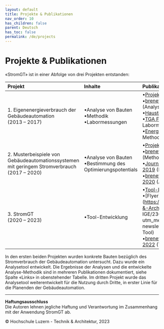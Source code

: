 ```yaml
---
layout: default
title: Projekte & Publikationen
nav_order: 10
has_children: false
parent: Deutsch
has_toc: false
permalink: /de/projects
---
```


# Projekte & Publikationen
«StromGT» ist in einer Abfolge von drei Projekten entstanden:

| Projekt  | Inhalte | Publikationen  |
| :---          | :---          | :---          |
| 1.     Eigenenergieverbrauch der<br>Gebäudeautomation<br>(2013 – 2017) |•Analyse von Bauten<br> •Methodik<br> •Labormessungen| •[Projekt-Ergebnisbericht](https://www.bfe.admin.ch/bfe/de/home/news-und-medien/publikationen.exturl.html/aHR0cHM6Ly9wdWJkYi5iZmUuYWRtaW4uY2gvZGUvcHVibGljYX/Rpb24vZG93bmxvYWQvODMwNw==.html)<br>•[brenet Status-Seminar 2016](https://zenodo.org/record/2590938) (Analysen & Methodik)<br>•[Haustech, 5 2016](https://www.hslu.ch/-/media/campus/common/files/dokumente/ta/ta%20forschung/zig/zig%20berichte/ht5%20040%20extra%20gebaeudeautomation.pdf?la=de-ch.) (Analysen)<br>•[TGA Fachplaner, 11 2016](http://service.gentnerverlag.de/download/pdf/tga/Hslu.pdf) (Analysen, Labormessungen)<br>•[Energy Procedia, 2017](https://www.sciencedirect.com/science/article/pii/S1876610217329284?via%253Dihub) (Analysen & Methodik) |
| 2.     Musterbeispiele von Gebäudeautomationssystemen<br> mit geringem Stromverbrauch<br>(2017 – 2020) |•Analyse von Bauten<br>•Bestimmung des Optimierungspotentials| •[Projekt-Ergebnisbericht](https://www.bfe.admin.ch/bfe/de/home/news-und-medien/publikationen.exturl.html/aHR0cHM6Ly9wdWJkYi5iZmUuYWRtaW4uY2gvZGUvcHVibGljYX/Rpb24vZG93bmxvYWQvMTAzMDQ=.html)<br>•[brenet Status-Seminar, 2018](https://zenodo.org/record/2589957) (Methodik)<br>•[Journal of Physics: Conference Series, 2019](https://iopscience.iop.org/article/10.1088/1742-6596/1343/1/012125) (Methodik)<br>•[brenet Status-Seminar, S. 80-89, 2020](https://zenodo.org/record/3900180) (Analyse zu Roche Bau 1)|
| 3. StromGT<br>(2020 – 2023) |•Tool-Entwicklung| •[Tool-Download](https://hslu-ige-laes.github.io/StromGTPublic/de)<br>•[Flyer](https://mailspace.hslu.ch/T&A_Technik-&-Architektur/IGE/Newsletter IGE/230728_Poster_StromGT.pdf?utm_medium=email&utm_source=ta-newsletter-ige_nl) (Projekte, Fallstudie, Tool)<br>•[brenet Status-Seminar, S. 44-51, 2022](https://zenodo.org/record/6798164) (Tool)<br> |

In den ersten beiden Projekten wurden konkrete Bauten bezüglich des Stromverbrauch der Gebäudeautomation untersucht. Dazu wurde ein Analysetool entwickelt. Die Ergebnisse der Analysen und die entwickelte Analyse-Methodik sind in mehreren Publikationen dokumentiert, siehe Spalte «Links» in obenstehender Tabelle. Im dritten Projekt wurde das Analysetool weiterentwickelt für die Nutzung durch Dritte, in erster Linie für die Planenden der Gebäudeautomation.



<hr>

**Haftungsausschluss**<br>
Die Autoren lehnen jegliche Haftung und Verantwortung im Zusammenhang mit der Anwendung StromGT ab.

© Hochschule Luzern - Technik & Architektur, 2023
